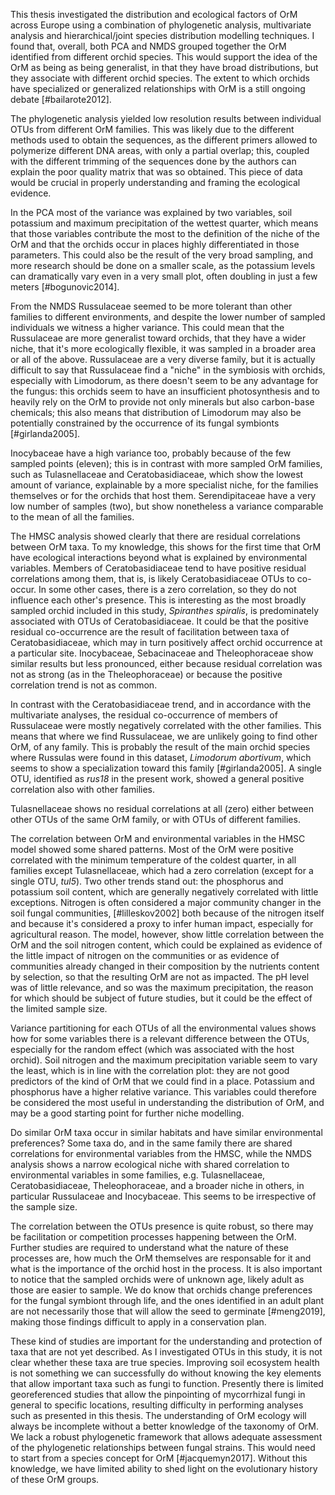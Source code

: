 This thesis investigated the distribution and ecological factors of OrM across Europe using a combination of phylogenetic analysis, multivariate analysis and hierarchical/joint species distribution modelling techniques. I found that, overall, both PCA and NMDS grouped together the OrM identified from different orchid species. This would support the idea of the OrM as being as being generalist, in that they have broad distributions, but they associate with different orchid species. The extent to which orchids have specialized or generalized relationships with OrM is a still ongoing debate [#bailarote2012]. 

The phylogenetic analysis yielded low resolution results between individual OTUs from different OrM families. This was likely due to the different methods used to obtain the sequences, as the different primers allowed to polymerize different DNA areas, with only a partial overlap; this, coupled with the different trimming of the sequences done by the authors can explain the poor quality matrix that was so obtained. This piece of data would be crucial in properly understanding and framing the ecological evidence.

In the PCA most of the variance was explained by two variables, soil potassium and maximum precipitation of the wettest quarter, which means that those variables contribute the most to the definition of the niche of the OrM and that the orchids occur in places highly differentiated in those parameters. This could also be the result of the very broad sampling, and more research should be done on a smaller scale, as the potassium levels can dramatically vary even in a very small plot, often doubling in just a few meters [#bogunovic2014].

From the NMDS Russulaceae seemed to be more tolerant than other families to different environments, and despite the lower number of sampled individuals we witness a higher variance. This could mean that the Russulaceae are more generalist toward orchids, that they have a wider niche, that it's more ecologically flexible, it was sampled in a broader area or all of the above. Russulaceae are a very diverse family, but it is actually difficult to say that Russulaceae find a "niche" in the symbiosis with orchids, especially with Limodorum, as there doesn't seem to be any advantage for the fungus: this orchids seem to have an insufficient photosynthesis and to heavily rely on the OrM to provide not only minerals but also carbon-base chemicals; this also means that distribution of Limodorum may also be potentially constrained by the occurrence of its fungal symbionts [#girlanda2005].

Inocybaceae have a high variance too, probably because of the few sampled points (eleven); this is in contrast with more sampled OrM families, such as Tulasnellaceae and Ceratobasidiaceae, which show the lowest amount of variance, explainable by a more specialist niche, for the families themselves or for the orchids that host them. Serendipitaceae have a very low number of samples (two), but show nonetheless a variance comparable to the mean of all the families.

The HMSC analysis showed clearly that there are residual correlations between OrM taxa. To my knowledge, this shows for the first time that OrM have ecological interactions beyond what is explained by environmental variables. Members of Ceratobasidiaceae tend to have positive residual correlations among them, that is, is likely Ceratobasidiaceae OTUs to co-occur. In some other cases, there is a zero correlation, so they do not influence each other's presence. This is interesting as the most broadly sampled orchid included in this study, *Spiranthes spiralis*, is predominately associated with OTUs of Ceratobasidiaceae. It could be that the positive residual co-occurrence are the result of facilitation between taxa of Ceratobasidiaceae, which may in turn positively affect orchid occurrence at a particular site.
Inocybaceae, Sebacinaceae and Theleophoraceae show similar results but less pronounced, either because residual correlation was not as strong (as in the Theleophoraceae) or because the positive correlation trend is not as common.

In contrast with the Ceratobasidiaceae trend, and in accordance with the multivariate analyses, the residual co-occurrence of members of Russulaceae were mostly negatively correlated with the other families. This means that where we find Russulaceae, we are unlikely going to find other OrM, of any family. This is probably the result of the main orchid species where Russulas were found in this dataset, *Limodorum abortivum*, which seems to show a specialization toward this family [#girlanda2005]. A single OTU, identified as *rus18* in the present work, showed a general positive correlation also with other families.

Tulasnellaceae shows no residual correlations at all (zero) either between other OTUs of the same OrM family, or with OTUs of different families. 

The correlation between OrM and environmental variables in the HMSC model showed some shared patterns. Most of the OrM were positive correlated with the minimum temperature of the coldest quarter, in all families except Tulasnellaceae, which had a zero correlation (except for a single OTU, *tul5*). Two other trends stand out: the phosphorus and potassium soil content, which are generally negatively correlated with little exceptions.
Nitrogen is often considered a major community changer in the soil fungal communities, [#lilleskov2002] both because of the nitrogen itself and because it's considered a proxy to infer human impact, especially for agricultural reason. The model, however, show little correlation between the OrM and the soil nitrogen content, which could be explained as evidence of the little impact of nitrogen on the communities or as evidence of communities already changed in their composition by the nutrients content by selection, so that the resulting OrM are not as impacted.
The pH level was of little relevance, and so was the maximum precipitation, the reason for which should be subject of future studies, but it could be the effect of the limited sample size.

Variance partitioning for each OTUs of all the environmental values shows how for some variables there is a relevant difference between the OTUs, especially for the random effect (which was associated with the host orchid). Soil nitrogen and the maximum precipitation variable seem to vary the least, which is in line with the correlation plot: they are not good predictors of the kind of OrM that we could find in a place. Potassium and phosphorus have a higher relative variance.
This variables could therefore be considered the most useful in understanding the distribution of OrM, and may be a good starting point for further niche modelling.

Do similar OrM taxa occur in similar habitats and have similar environmental preferences? Some taxa do, and in the same family there are shared correlations for environmental variables from the HMSC, while the NMDS analysis shows a narrow ecological niche with shared correlation to environmental variables in some families, e.g. Tulasnellaceae, Ceratobasidiaceae, Theleophoraceae, and a broader niche in others, in particular Russulaceae and Inocybaceae. This seems to be irrespective of the sample size. 

The correlation between the OTUs presence is quite robust, so there may be facilitation or competition processes happening between the OrM. Further studies are required to understand what the nature of these processes are, how much the OrM themselves are responsable for it and what is the importance of the orchid host in the process. It is also important to notice that the sampled orchids were of unknown age, likely adult as those are easier to sample. We do know that orchids change preferences for the fungal symbiont through life, and the ones identified in an adult plant are not necessarily those that will allow the seed to germinate [#meng2019], making those findings difficult to apply in a conservation plan.

These kind of studies are important for the understanding and protection of taxa that are not yet described. As I investigated OTUs in this study, it is not clear whether these taxa are true species. Improving soil ecosystem health is not something we can successfully do without knowing the key elements that allow important taxa such as fungi to function. Presently there is limited georeferenced studies that allow the pinpointing of mycorrhizal fungi in general to specific locations, resulting difficulty in performing analyses such as presented in this thesis.  The understanding of OrM ecology will always be incomplete without a better knowledge of the taxonomy of OrM. We lack a robust phylogenetic framework that allows adequate assessment of the phylogenetic relationships between fungal strains. This would need to start from a species concept for OrM [#jacquemyn2017]. Without this knowledge, we have limited ability to shed light on the evolutionary history of these OrM groups.
